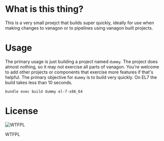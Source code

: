 # What is this thing?

This is a very small proejct that builds super quickly, ideally for use when making changes to vanagon or to pipelines using vanagon built projects.



# Usage

The primary usage is just building a project named `dummy`. The project does almost nothing, so it may not exercise all parts of vanagon. You're welcome to add other projects or components that exercise more features if that's helpful. The primary objective for `dummy` is to build very quickly. On EL7 the build takes less than 10 seconds.


`bundle exec build dummy el-7-x86_64`

# License

![WTFPL]( http://www.wtfpl.net/wp-content/uploads/2012/12/wtfpl-badge-4.png)

WTFPL
